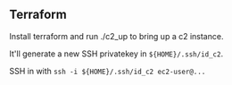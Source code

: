 ## Terraform

Install terraform and run ./c2_up to bring up a c2 instance.

It'll generate a new SSH privatekey in `${HOME}/.ssh/id_c2`.

SSH in with `ssh -i ${HOME}/.ssh/id_c2 ec2-user@...`
